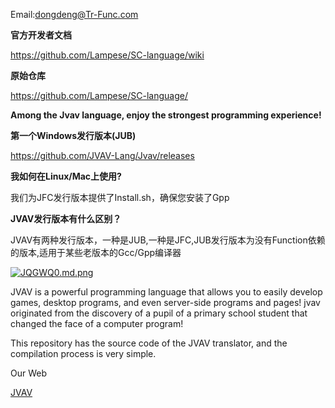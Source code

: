 Email:dongdeng@Tr-Func.com

**官方开发者文档**

https://github.com/Lampese/SC-language/wiki

**原始仓库**

https://github.com/Lampese/SC-language/

**Among the Jvav language, enjoy the strongest programming experience!**

**第一个Windows发行版本(JUB)**

https://github.com/JVAV-Lang/Jvav/releases

**我如何在Linux/Mac上使用?**

我们为JFC发行版本提供了Install.sh，确保您安装了Gpp

**JVAV发行版本有什么区别？**

JVAV有两种发行版本，一种是JUB,一种是JFC,JUB发行版本为没有Function依赖的版本,适用于某些老版本的Gcc/Gpp编译器

[![JQGWQ0.md.png](https://s1.ax1x.com/2020/04/20/JQGWQ0.md.png)](https://imgchr.com/i/JQGWQ0)

JVAV is a powerful programming language that allows you to easily develop games, desktop programs, and even server-side programs and pages! jvav originated from the discovery of a pupil of a primary school student that changed the face of a computer program!

This repository has the source code of the JVAV translator, and the compilation process is very simple.

Our Web

[JVAV](jvav.org)
